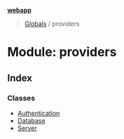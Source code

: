 **[webapp](../README.md)**

> [Globals](../globals.md) / providers

# Module: providers

## Index

### Classes

* [Authentication](../classes/providers.authentication.md)
* [Database](../classes/providers.database.md)
* [Server](../classes/providers.server.md)
